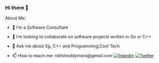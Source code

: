### Hi there 👋

About Me:

- 🔭 I’m a Software Consultant
 
- 👯 I’m looking to collaborate on software projects written in Go or C++
 
- 💬 Ask me about 5g, C++ and Programming,Cool Tech
 
- 📫 How to reach me: _nikhilreddymara@gmail.com_ [![linkedin][linkedin-badge]][linkedin] [![Twitter][twitter-badge]][Twitter]




[twitter-badge]: https://img.shields.io/twitter/url?label=@nikhilreddymara&style=social&url=https%3A%2F%2Ftwitter.com%2Fnikhilreddymara
[Twitter]: https://twitter.com/nikhilreddymara

[linkedin-badge]: https://img.shields.io/badge/linkedin-%230077B5.svg?&logoColor=white&logo=linkedin&style=flat
[linkedin]: https://www.linkedin.com/in/nikhil-mara-773844b1/


